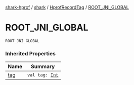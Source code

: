 [shark-hprof](../../index.md) / [shark](../index.md) / [HprofRecordTag](index.md) / [ROOT_JNI_GLOBAL](./-r-o-o-t_-j-n-i_-g-l-o-b-a-l.md)

# ROOT_JNI_GLOBAL

`ROOT_JNI_GLOBAL`

### Inherited Properties

| Name | Summary |
|---|---|
| [tag](tag.md) | `val tag: `[`Int`](https://kotlinlang.org/api/latest/jvm/stdlib/kotlin/-int/index.html) |
